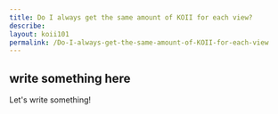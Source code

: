 ```yaml
---
title: Do I always get the same amount of KOII for each view?
describe:
layout: koii101
permalink: /Do-I-always-get-the-same-amount-of-KOII-for-each-view
---
```


## write something here

Let's write something!
